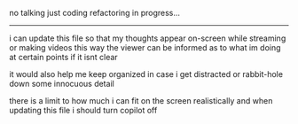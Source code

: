 no talking just coding
refactoring in progress...

---------------------------------------

i can update this file so that my 
thoughts appear on-screen while 
streaming or making videos
this way the viewer can be informed 
as to what im doing at certain points 
if it isnt clear

it would also help me keep organized
in case i get distracted or rabbit-hole
down some innocuous detail

there is a limit to how much i can
fit on the screen realistically
and when updating this file
i should turn copilot off

